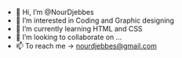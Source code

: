 - 👋 Hi, I’m @NourDjebbes
- 👀 I’m interested in Coding and Graphic designing
- 🌱 I’m currently learning HTML and CSS
- 💞️ I’m looking to collaborate on ...
- 📫 To reach me -> nourdjebbes@gmail.com

<!---
NourDjebbes/NourDjebbes is a ✨ special ✨ repository because its `README.md` (this file) appears on your GitHub profile.
You can click the Preview link to take a look at your changes.
--->
